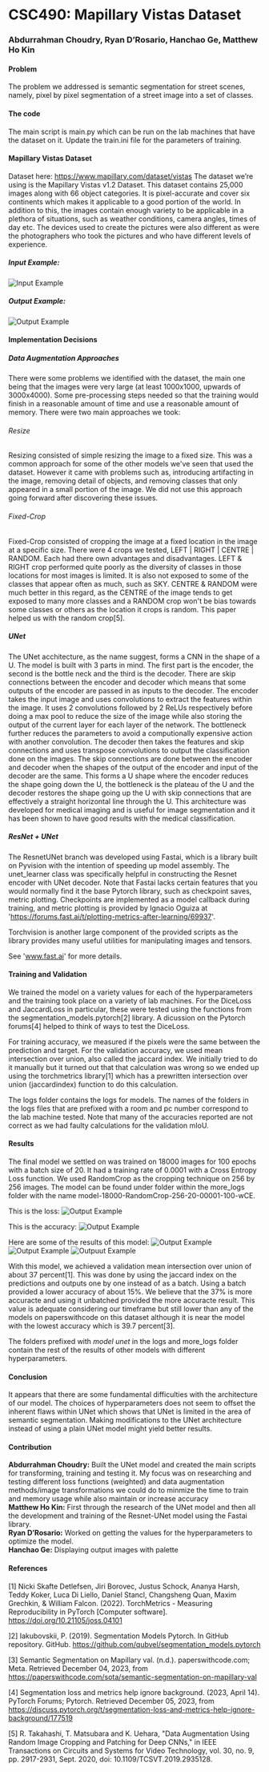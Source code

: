   # CSC490: Mapillary Vistas Dataset
  ### Abdurrahman Choudry, Ryan D’Rosario, Hanchao Ge, Matthew Ho Kin

#### Problem
  The problem we addressed is semantic segmentation for street scenes, namely, pixel by pixel segmentation of a street image into a set of classes. 
#### The code
The main script is main.py which can be run on the lab machines that have the dataset on it. Update the train.ini file for the parameters of training.

#### Mapillary Vistas Dataset
Dataset here: https://www.mapillary.com/dataset/vistas
The dataset we’re using is the Mapillary Vistas v1.2 Dataset. This dataset contains 25,000 images along with 66 object categories. It is pixel-accurate and cover six continents which makes it applicable to a good portion of the world. In addition to this, the images contain enough variety to be applicable in a plethora of situations, such as weather conditions, camera angles, times of day etc. The devices used to create the pictures were also different as were the photographers who took the pictures and who have different levels of experience.

##### Input Example:
![Input Example](https://github.com/aichoudry/csc490-mapillary-vistas/blob/main/sample_data/North%20America/aSqVUgt36gddhmJdI1lXNA.jpg?raw=true)
##### Output Example:
![Output Example](https://github.com/aichoudry/csc490-mapillary-vistas/blob/main/sample_data/North%20America/aSqVUgt36gddhmJdI1lXNA.png?raw=true)

#### Implementation Decisions
##### Data Augmentation Approaches
There were some problems we identified with the dataset, the main one being that the images were very large (at least 1000x1000, upwards of 3000x4000). Some pre-processing steps needed so that the training would finish in a reasonable amount of time and use a reasonable amount of memory. There were two main approaches we took:
###### Resize
Resizing consisted of simple resizing the image to a fixed size. This was a common approach for some of the other models we've seen that used the dataset. However it came with problems such as, introducing artifacting in the image, removing detail of objects, and removing classes that only appeared in a small portion of the image. We did not use this approach going forward after discovering these issues.
###### Fixed-Crop
Fixed-Crop consisted of cropping the image at a fixed location in the image at a specific size. There were 4 crops we tested, LEFT | RIGHT | CENTRE | RANDOM. Each had there own advantages and disadvantages. LEFT & RIGHT crop performed quite poorly as the diversity of classes in those locations for most images is limited. It is also not exposed to some of the classes that appear often as much, such as SKY. CENTRE & RANDOM were much better in this regard, as the CENTRE of the image tends to get exposed to many more classes and a RANDOM crop won't be bias towards some classes or others as the location it crops is random. This paper helped us with the random crop[5].

##### UNet
The UNet acchitecture, as the name suggest, forms a CNN in the shape of a U. The model is built with 3 parts in mind. The first part is the encoder, the second is the bottle neck and the third is the decoder. There are skip connections between the encoder and decoder which means that some outputs of the encoder are passed in as inputs to the decoder. The encoder takes the input image and uses convolutions to extract the features within the image. It uses 2 convolutions followed by 2 ReLUs respectively before doing a max pool to reduce the size of the image while also storing the output of the current layer for each layer of the network. The bottleneck further reduces the parameters to avoid a computionally expensive action with another convolution. The decoder then takes the features and skip connections and uses transpose convolutions to output the classification done on the images. The skip connections are done between the encoder and decoder when the shapes of the output of the encoder and input of the decoder are the same. This forms a U shape where the encoder reduces the shape going down the U, the bottleneck is the plateau of the U and the decoder restores the shape going up the U with skip connections that are effectively a straight horizontal line through the U. This architecture was developed for medical imaging and is useful for image segmentation and it has  been shown to have good results with the medical classification. 

##### ResNet + UNet
The ResnetUNet branch was developed using Fastai, which is a library built on Pyvision with the intention of speeding up model assembly. The unet_learner class was specifically helpful in constructing the Resnet encoder with UNet decoder. Note that Fastai lacks certain features that you would normally find it the base Pytorch library, such as checkpoint saves, metric plotting.
Checkpoints are implemented as a model callback during training, and metric plotting is provided by Ignacio Oguiza at 'https://forums.fast.ai/t/plotting-metrics-after-learning/69937'.

Torchvision is another large component of the provided scripts as the library provides many useful utilities for manipulating images and tensors.

See 'www.fast.ai' for more details. 

#### Training and Validation
We trained the model on  a variety values for each of the hyperparameters and the training took place on a variety of lab machines. For the DiceLoss and JaccardLoss in particular, these were tested using the functions from the segmentation_models.pytorch[2] library. A dicussion on the Pytorch forums[4] helped to think of ways to test the DiceLoss.

For training accuracy, we measured if the pixels were the same between the prediction and target. For the validation accuracy, we used mean intersection over union, also called the jaccard index. We initially tried to do it manually but it turned out that that calculation was wrong so we ended up using the torchmetrics library[1] which has a prewritten intersection over union (jaccardindex) function to do this calculation.

The logs folder contains the logs for models. The names of the folders in the logs files that are prefixed with a room and pc number correspond to the lab machine tested. Note that many of the accuracies reported are not correct as we had faulty calculations for the validation mIoU.


#### Results
The final model we settled on was trained on 18000 images for 100 epochs with a batch size of 20. It had a training rate of 0.0001 with a Cross Entropy Loss function. We used RandomCrop as the cropping technique on 256 by 256 images. The model can be found under folder within the more_logs folder with the name model-18000-RandomCrop-256-20-00001-100-wCE. 

This is the loss:
![Output Example](https://github.com/aichoudry/csc490-mapillary-vistas/blob/main/more_logs/model-18000-RandomCrop-256-20-00001-100-wCE/training_loss_graph.png?raw=true)

This is the accuracy:
![Output Example](https://github.com/aichoudry/csc490-mapillary-vistas/blob/main/more_logs/model-18000-RandomCrop-256-20-00001-100-wCE/training_accuracy_graph.png?raw=true)

Here are some of the results of this model:
![Output Example](https://github.com/aichoudry/csc490-mapillary-vistas/blob/main/more_logs/model-18000-RandomCrop-256-20-00001-100-wCE/image_results/FYoB0UGu40k9nKurB8pucw.png?raw=true)
![Output Example](https://github.com/aichoudry/csc490-mapillary-vistas/blob/main/more_logs/model-18000-RandomCrop-256-20-00001-100-wCE/image_results/1pFw6qQwFQ__QdnYYB7YLA.png?raw=true)
![Outpuut Example](https://github.com/aichoudry/csc490-mapillary-vistas/blob/main/more_logs/model-18000-RandomCrop-256-20-00001-100-wCE/image_results/-C-x3xSPFIEjqbyVC5PRaQ.png?raw=true)


With this model, we achieved a validation mean intersection over union of about 37 percent[1]. This was done by using the jaccard index on the predictions and outputs one by one instead of as a batch. Using a batch provided a lower accuracy of about 15%. We believe that the 37% is more accuracte and using it unbatched provided the more accuracte result. This value is adequate considering our timeframe but still lower than any of the models on paperswithcode on this dataset although it is near the model with the lowest accuracy which is 39.7 percent[3]. 

The folders prefixed with _model_ _unet_ in the logs and more_logs folder contain the rest of the results of other models with different hyperparameters.

#### Conclusion
It appears that there are some fundamental difficulties with the architecture of our model. The choices of hyperparameters does not seem to offset the inherent flaws within UNet which shows that UNet is limited in the area of semantic segmentation. Making modifications to the UNet architecture instead of using a plain UNet model might yield better results. 


#### Contribution
**Abdurrahman Choudry:** Built the UNet model and created the main scripts for transforming, training and testing it. My focus was on researching and testing different loss functions (weighted) and data augmentation methods/image transformations we could do to minmize the time to train and memory usage while also maintain or increase accuracy  
**Matthew Ho Kin:** First through the research of the UNet model and then all the development and training of the Resnet-UNet model using the Fastai library.  
**Ryan D’Rosario:** Worked on getting the values for the hyperparameters to optimize the model.  
**Hanchao Ge:** Displaying output images with palette

#### References
[1] Nicki Skafte Detlefsen, Jiri Borovec, Justus Schock, Ananya Harsh, Teddy Koker, Luca Di Liello, Daniel Stancl, Changsheng Quan, Maxim Grechkin, & William Falcon. (2022). TorchMetrics - Measuring Reproducibility in PyTorch [Computer software]. https://doi.org/10.21105/joss.04101

]2] Iakubovskii, P. (2019). Segmentation Models Pytorch. In GitHub repository. GitHub. https://github.com/qubvel/segmentation_models.pytorch

[3] Semantic Segmentation on Mapillary val. (n.d.). paperswithcode.com; Meta. Retrieved December 04, 2023, from https://paperswithcode.com/sota/semantic-segmentation-on-mapillary-val

[4] Segmentation loss and metrics help ignore background. (2023, April 14). PyTorch Forums; Pytorch. Retrieved December 05, 2023, from https://discuss.pytorch.org/t/segmentation-loss-and-metrics-help-ignore-background/177519

[5] R. Takahashi, T. Matsubara and K. Uehara, "Data Augmentation Using Random Image Cropping and Patching for Deep CNNs," in IEEE Transactions on Circuits and Systems for Video Technology, vol. 30, no. 9, pp. 2917-2931, Sept. 2020, doi: 10.1109/TCSVT.2019.2935128.
